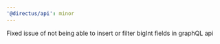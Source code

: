 ```yaml
---
'@directus/api': minor
---
```


Fixed issue of not being able to insert or filter bigInt fields in graphQL api

